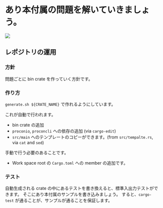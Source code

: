 # あり本付属の問題を解いていきましょう。

[![](https://github.com/ngtkana/aribook/workflows/Rust/badge.svg)](https://github.com/ngtkana/aribook/actions)

## レポジトリの運用

### 方針

問題ごとに bin crate を作っていく方針です。

### 作り方

`generate.sh ${CRATE_NAME}` で作れるようにしています。

これが自動で行われます。

- bin crate の追加
- `proconio`, `proconcli` への依存の追加 (via `cargo-edit`)
- `src/main` へのテンプレートのコピーができます。(from `src/tempalte.rs`, via `cat` and `sed`)

手動で行う必要のあることです。

- Work space root の `Cargo.toml` への member の追加です。


### テスト

自動生成される crate の中にあるテストを書き換えると、標準入出力テストができます。
そこにあり本付属のサンプルを書き込みましょう。
すると、`cargo-test` が通ることが、サンプルが通ることを保証します。
